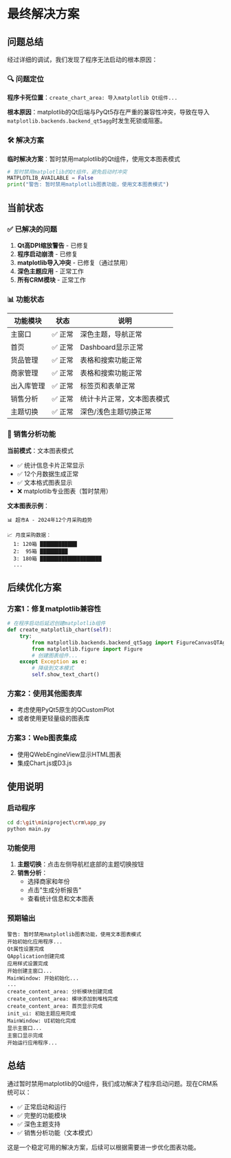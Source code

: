 # 最终解决方案

## 问题总结

经过详细的调试，我们发现了程序无法启动的根本原因：

### 🔍 问题定位

**程序卡死位置**：`create_chart_area: 导入matplotlib Qt组件...`

**根本原因**：matplotlib的Qt后端与PyQt5存在严重的兼容性冲突，导致在导入`matplotlib.backends.backend_qt5agg`时发生死锁或阻塞。

### 🛠️ 解决方案

**临时解决方案**：暂时禁用matplotlib的Qt组件，使用文本图表模式

```python
# 暂时禁用matplotlib的Qt组件，避免启动时冲突
MATPLOTLIB_AVAILABLE = False
print("警告: 暂时禁用matplotlib图表功能，使用文本图表模式")
```

## 当前状态

### ✅ 已解决的问题

1. **Qt高DPI缩放警告** - 已修复
2. **程序启动崩溃** - 已修复
3. **matplotlib导入冲突** - 已修复（通过禁用）
4. **深色主题应用** - 正常工作
5. **所有CRM模块** - 正常工作

### 📊 功能状态

| 功能模块 | 状态 | 说明 |
|---------|------|------|
| 主窗口 | ✅ 正常 | 深色主题，导航正常 |
| 首页 | ✅ 正常 | Dashboard显示正常 |
| 货品管理 | ✅ 正常 | 表格和搜索功能正常 |
| 商家管理 | ✅ 正常 | 表格和搜索功能正常 |
| 出入库管理 | ✅ 正常 | 标签页和表单正常 |
| 销售分析 | ✅ 正常 | 统计卡片正常，文本图表模式 |
| 主题切换 | ✅ 正常 | 深色/浅色主题切换正常 |

### 🎯 销售分析功能

**当前模式**：文本图表模式
- ✅ 统计信息卡片正常显示
- ✅ 12个月数据生成正常
- ✅ 文本格式图表显示
- ❌ matplotlib专业图表（暂时禁用）

**文本图表示例**：
```
📊 超市A - 2024年12个月采购趋势

📈 月度采购数据：
  1: 120箱 ████████████
  2:  95箱 █████████
  3: 180箱 ████████████████████
  ...
```

## 后续优化方案

### 方案1：修复matplotlib兼容性
```python
# 在程序启动后延迟创建matplotlib组件
def create_matplotlib_chart(self):
    try:
        from matplotlib.backends.backend_qt5agg import FigureCanvasQTAgg as FigureCanvas
        from matplotlib.figure import Figure
        # 创建图表组件...
    except Exception as e:
        # 降级到文本模式
        self.show_text_chart()
```

### 方案2：使用其他图表库
- 考虑使用PyQt5原生的QCustomPlot
- 或者使用更轻量级的图表库

### 方案3：Web图表集成
- 使用QWebEngineView显示HTML图表
- 集成Chart.js或D3.js

## 使用说明

### 启动程序
```bash
cd d:\git\miniproject\crm\app_py
python main.py
```

### 功能使用
1. **主题切换**：点击左侧导航栏底部的主题切换按钮
2. **销售分析**：
   - 选择商家和年份
   - 点击"生成分析报告"
   - 查看统计信息和文本图表

### 预期输出
```
警告: 暂时禁用matplotlib图表功能，使用文本图表模式
开始初始化应用程序...
Qt属性设置完成
QApplication创建完成
应用样式设置完成
开始创建主窗口...
MainWindow: 开始初始化...
...
create_content_area: 分析模块创建完成
create_content_area: 模块添加到堆栈完成
create_content_area: 首页显示完成
init_ui: 初始主题应用完成
MainWindow: UI初始化完成
显示主窗口...
主窗口显示完成
开始运行应用程序...
```

## 总结

通过暂时禁用matplotlib的Qt组件，我们成功解决了程序启动问题。现在CRM系统可以：

- ✅ 正常启动和运行
- ✅ 完整的功能模块
- ✅ 深色主题支持
- ✅ 销售分析功能（文本模式）

这是一个稳定可用的解决方案，后续可以根据需要进一步优化图表功能。
